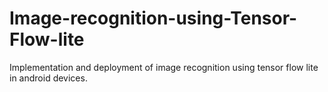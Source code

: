 # Image-recognition-using-Tensor-Flow-lite
Implementation and deployment of image recognition using tensor flow lite in android devices.
